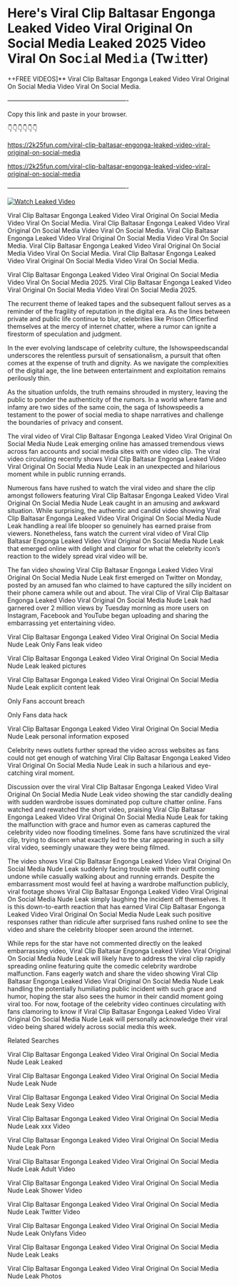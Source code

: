 # Here's Viral Clip Baltasar Engonga Leaked Video Viral Original On Social Media Leaked 2025 Video Viral On Soc𝚒al Med𝚒a (Tw𝚒tter)

++FREE VIDEOS]** Viral Clip Baltasar Engonga Leaked Video Viral Original On Social Media Video Viral On Social Media.

———————————————————-

Copy this link and paste in your browser.

👇👇👇👇👇👇

https://2k25fun.com/viral-clip-baltasar-engonga-leaked-video-viral-original-on-social-media

https://2k25fun.com/viral-clip-baltasar-engonga-leaked-video-viral-original-on-social-media

———————————————————-

[![Watch Leaked Video](https://miro.medium.com/v2/resize:fit:828/format:webp/1*cilzJN44JGOrTw9NJCrNHA.gif "Watch Leaked Video")](https://2k25fun.com/viral-clip-baltasar-engonga-leaked-video-viral-original-on-social-media)

Viral Clip Baltasar Engonga Leaked Video Viral Original On Social Media Video Viral On Social Media. Viral Clip Baltasar Engonga Leaked Video Viral Original On Social Media Video Viral On Social Media. Viral Clip Baltasar Engonga Leaked Video Viral Original On Social Media Video Viral On Social Media. Viral Clip Baltasar Engonga Leaked Video Viral Original On Social Media Video Viral On Social Media. Viral Clip Baltasar Engonga Leaked Video Viral Original On Social Media Video Viral On Social Media.

Viral Clip Baltasar Engonga Leaked Video Viral Original On Social Media Video Viral On Social Media 2025. Viral Clip Baltasar Engonga Leaked Video Viral Original On Social Media Video Viral On Social Media 2025.

The recurrent theme of leaked tapes and the subsequent fallout serves as a reminder of the fragility of reputation in the digital era. As the lines between private and public life continue to blur, celebrities like Prison Officerfind themselves at the mercy of internet chatter, where a rumor can ignite a firestorm of speculation and judgment.

In the ever evolving landscape of celebrity culture, the Ishowspeedscandal underscores the relentless pursuit of sensationalism, a pursuit that often comes at the expense of truth and dignity. As we navigate the complexities of the digital age, the line between entertainment and exploitation remains perilously thin.

As the situation unfolds, the truth remains shrouded in mystery, leaving the public to ponder the authenticity of the rumors. In a world where fame and infamy are two sides of the same coin, the saga of Ishowspeedis a testament to the power of social media to shape narratives and challenge the boundaries of privacy and consent.

The viral video of Viral Clip Baltasar Engonga Leaked Video Viral Original On Social Media Nude Leak emerging online has amassed tremendous views across fan accounts and social media sites with one video clip. The viral video circulating recently shows Viral Clip Baltasar Engonga Leaked Video Viral Original On Social Media Nude Leak in an unexpected and hilarious moment while in public running errands.

Numerous fans have rushed to watch the viral video and share the clip amongst followers featuring Viral Clip Baltasar Engonga Leaked Video Viral Original On Social Media Nude Leak caught in an amusing and awkward situation. While surprising, the authentic and candid video showing Viral Clip Baltasar Engonga Leaked Video Viral Original On Social Media Nude Leak handling a real life blooper so genuinely has earned praise from viewers. Nonetheless, fans watch the current viral video of Viral Clip Baltasar Engonga Leaked Video Viral Original On Social Media Nude Leak that emerged online with delight and clamor for what the celebrity icon’s reaction to the widely spread viral video will be.

The fan video showing Viral Clip Baltasar Engonga Leaked Video Viral Original On Social Media Nude Leak first emerged on Twitter on Monday, posted by an amused fan who claimed to have captured the silly incident on their phone camera while out and about. The viral Clip of Viral Clip Baltasar Engonga Leaked Video Viral Original On Social Media Nude Leak had garnered over 2 million views by Tuesday morning as more users on Instagram, Facebook and YouTube began uploading and sharing the embarrassing yet entertaining video.

Viral Clip Baltasar Engonga Leaked Video Viral Original On Social Media Nude Leak Only Fans leak video

Viral Clip Baltasar Engonga Leaked Video Viral Original On Social Media Nude Leak leaked pictures

Viral Clip Baltasar Engonga Leaked Video Viral Original On Social Media Nude Leak explicit content leak

Only Fans account breach

Only Fans data hack

Viral Clip Baltasar Engonga Leaked Video Viral Original On Social Media Nude Leak personal information exposed

Celebrity news outlets further spread the video across websites as fans could not get enough of watching Viral Clip Baltasar Engonga Leaked Video Viral Original On Social Media Nude Leak in such a hilarious and eye-catching viral moment.

Discussion over the viral Viral Clip Baltasar Engonga Leaked Video Viral Original On Social Media Nude Leak video showing the star candidly dealing with sudden wardrobe issues dominated pop culture chatter online. Fans watched and rewatched the short video, praising Viral Clip Baltasar Engonga Leaked Video Viral Original On Social Media Nude Leak for taking the malfunction with grace and humor even as cameras captured the celebrity video now flooding timelines. Some fans have scrutinized the viral clip, trying to discern what exactly led to the star appearing in such a silly viral video, seemingly unaware they were being filmed.

The video shows Viral Clip Baltasar Engonga Leaked Video Viral Original On Social Media Nude Leak suddenly facing trouble with their outfit coming undone while casually walking about and running errands. Despite the embarrassment most would feel at having a wardrobe malfunction publicly, viral footage shows Viral Clip Baltasar Engonga Leaked Video Viral Original On Social Media Nude Leak simply laughing the incident off themselves. It is this down-to-earth reaction that has earned Viral Clip Baltasar Engonga Leaked Video Viral Original On Social Media Nude Leak such positive responses rather than ridicule after surprised fans rushed online to see the video and share the celebrity blooper seen around the internet.

While reps for the star have not commented directly on the leaked embarrassing video, Viral Clip Baltasar Engonga Leaked Video Viral Original On Social Media Nude Leak will likely have to address the viral clip rapidly spreading online featuring quite the comedic celebrity wardrobe malfunction. Fans eagerly watch and share the video showing Viral Clip Baltasar Engonga Leaked Video Viral Original On Social Media Nude Leak handling the potentially humiliating public incident with such grace and humor, hoping the star also sees the humor in their candid moment going viral too. For now, footage of the celebrity video continues circulating with fans clamoring to know if Viral Clip Baltasar Engonga Leaked Video Viral Original On Social Media Nude Leak will personally acknowledge their viral video being shared widely across social media this week.

Related Searches

Viral Clip Baltasar Engonga Leaked Video Viral Original On Social Media Nude Leak Leaked

Viral Clip Baltasar Engonga Leaked Video Viral Original On Social Media Nude Leak Nude

Viral Clip Baltasar Engonga Leaked Video Viral Original On Social Media Nude Leak Sexy Video

Viral Clip Baltasar Engonga Leaked Video Viral Original On Social Media Nude Leak xxx Video

Viral Clip Baltasar Engonga Leaked Video Viral Original On Social Media Nude Leak Porn

Viral Clip Baltasar Engonga Leaked Video Viral Original On Social Media Nude Leak Adult Video

Viral Clip Baltasar Engonga Leaked Video Viral Original On Social Media Nude Leak Shower Video

Viral Clip Baltasar Engonga Leaked Video Viral Original On Social Media Nude Leak Twitter Video

Viral Clip Baltasar Engonga Leaked Video Viral Original On Social Media Nude Leak Onlyfans Video

Viral Clip Baltasar Engonga Leaked Video Viral Original On Social Media Nude Leak Leaks

Viral Clip Baltasar Engonga Leaked Video Viral Original On Social Media Nude Leak Photos